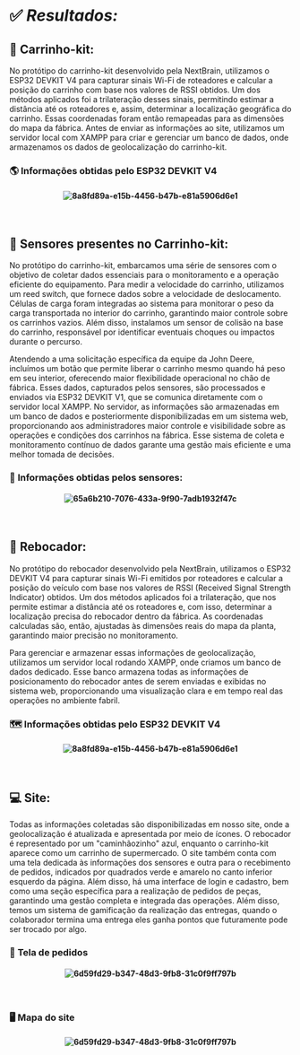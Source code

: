 # :white_check_mark: *Resultados:* 

## 🛒  **Carrinho-kit:**
No protótipo do carrinho-kit desenvolvido pela NextBrain, utilizamos o ESP32 DEVKIT V4 para capturar sinais Wi-Fi de roteadores e calcular a posição do carrinho com base nos valores de RSSI obtidos. Um dos métodos aplicados foi a trilateração desses sinais, permitindo estimar a distância até os roteadores e, assim, determinar a localização geográfica do carrinho. Essas coordenadas foram então remapeadas para as dimensões do mapa da fábrica. Antes de enviar as informações ao site, utilizamos um servidor local com XAMPP para criar e gerenciar um banco de dados, onde armazenamos os dados de geolocalização do carrinho-kit.

### 🌎 **Informações obtidas pelo ESP32 DEVKIT V4**
<h4 align="center"> 
  
![8a8fd89a-e15b-4456-b47b-e81a5906d6e1](https://github.com/user-attachments/assets/eaa6ac19-0818-4357-801a-21d5222199c6)
</h4>
<br>

## 🛒  **Sensores presentes no Carrinho-kit:**
No protótipo do carrinho-kit, embarcamos uma série de sensores com o objetivo de coletar dados essenciais para o monitoramento e a operação eficiente do equipamento. Para medir a velocidade do carrinho, utilizamos um reed switch, que fornece dados sobre a velocidade de deslocamento. Células de carga foram integradas ao sistema para monitorar o peso da carga transportada no interior do carrinho, garantindo maior controle sobre os carrinhos vazios. Além disso, instalamos um sensor de colisão na base do carrinho, responsável por identificar eventuais choques ou impactos durante o percurso.

Atendendo a uma solicitação específica da equipe da John Deere, incluímos um botão que permite liberar o carrinho mesmo quando há peso em seu interior, oferecendo maior flexibilidade operacional no chão de fábrica. Esses dados, capturados pelos sensores, são processados e enviados via ESP32 DEVKIT V1, que se comunica diretamente com o servidor local XAMPP. No servidor, as informações são armazenadas em um banco de dados e posteriormente disponibilizadas em um sistema web, proporcionando aos administradores maior controle e visibilidade sobre as operações e condições dos carrinhos na fábrica. Esse sistema de coleta e monitoramento contínuo de dados garante uma gestão mais eficiente e uma melhor tomada de decisões.

### 🤖 **Informações obtidas pelos sensores:**
<h4 align="center"> 
  
![65a6b210-7076-433a-9f90-7adb1932f47c](https://github.com/user-attachments/assets/92dfa2b7-845e-47f8-8f2a-4910d07ae0f0)

</h4>
<br>

## 🚜  **Rebocador:**
No protótipo do rebocador desenvolvido pela NextBrain, utilizamos o ESP32 DEVKIT V4 para capturar sinais Wi-Fi emitidos por roteadores e calcular a posição do veículo com base nos valores de RSSI (Received Signal Strength Indicator) obtidos. Um dos métodos aplicados foi a trilateração, que nos permite estimar a distância até os roteadores e, com isso, determinar a localização precisa do rebocador dentro da fábrica. As coordenadas calculadas são, então, ajustadas às dimensões reais do mapa da planta, garantindo maior precisão no monitoramento.

Para gerenciar e armazenar essas informações de geolocalização, utilizamos um servidor local rodando XAMPP, onde criamos um banco de dados dedicado. Esse banco armazena todas as informações de posicionamento do rebocador antes de serem enviadas e exibidas no sistema web, proporcionando uma visualização clara e em tempo real das operações no ambiente fabril.

### 🗺️ **Informações obtidas pelo ESP32 DEVKIT V4**
<h4 align="center"> 
  
![8a8fd89a-e15b-4456-b47b-e81a5906d6e1](https://github.com/user-attachments/assets/0797bdfa-2582-4969-bf12-a98a0df89456)
</h4>
<br>

## 💻  **Site:**
Todas as informações coletadas são disponibilizadas em nosso site, onde a geolocalização é atualizada e apresentada por meio de ícones. O rebocador é representado por um "caminhãozinho" azul, enquanto o carrinho-kit aparece como um carrinho de supermercado. O site também conta com uma tela dedicada às informações dos sensores e outra para o recebimento de pedidos, indicados por quadrados verde e amarelo no canto inferior esquerdo da página. Além disso, há uma interface de login e cadastro, bem como uma seção específica para a realização de pedidos de peças, garantindo uma gestão completa e integrada das operações. Além disso, temos um sistema de gamificação da realização das entregas, quando o colaborador termina uma entrega eles ganha pontos que futuramente pode ser trocado por algo. 

### :scroll: **Tela de pedidos**
<h4 align="center"> 
  
![6d59fd29-b347-48d3-9fb8-31c0f9ff797b](https://github.com/user-attachments/assets/aff6cb8a-4e9d-4ace-a6d5-df6f8fd5f1bf)
</h4>
<br>

### 🖥️ **Mapa do site**
<h4 align="center"> 
  
![6d59fd29-b347-48d3-9fb8-31c0f9ff797b](https://github.com/user-attachments/assets/aff6cb8a-4e9d-4ace-a6d5-df6f8fd5f1bf)
</h4>
<br>
